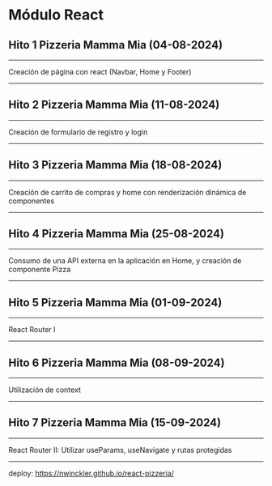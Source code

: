 # Módulo React

## Hito 1 Pizzeria Mamma Mia (04-08-2024)
***
Creación de página con react (Navbar, Home y Footer)
***

## Hito 2 Pizzeria Mamma Mia (11-08-2024)
***
Creación de formulario de registro y login
***

## Hito 3 Pizzeria Mamma Mia (18-08-2024)
***
Creación de carrito de compras y home con renderización dinámica de componentes
***

## Hito 4 Pizzeria Mamma Mia (25-08-2024)
***
Consumo de una API externa en la aplicación en Home, y creación de componente Pizza
***

## Hito 5 Pizzeria Mamma Mia (01-09-2024)
***
React Router I
***

## Hito 6 Pizzeria Mamma Mia (08-09-2024)
***
Utilización de context
***

## Hito 7 Pizzeria Mamma Mia (15-09-2024)
***
React Router II: Utilizar useParams, useNavigate y rutas protegidas
***

deploy: https://nwinckler.github.io/react-pizzeria/
